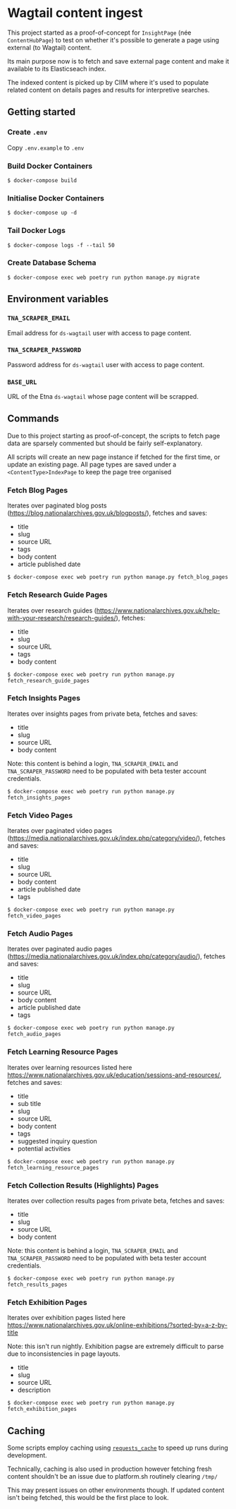# Wagtail content ingest 

This project started as a proof-of-concept for `InsightPage` (née
`ContentHubPage`) to test on whether it's possible to generate a page using
external (to Wagtail) content.

Its main purpose now is to fetch and save external page content and make it
available to its Elasticseach index.

The indexed content is picked up by CIIM where it's used to populate related
content on details pages and results for interpretive searches.

## Getting started

### Create `.env`

Copy `.env.example` to `.env`

### Build Docker Containers

```
$ docker-compose build
```

### Initialise Docker Containers

```
$ docker-compose up -d
```

### Tail Docker Logs

```
$ docker-compose logs -f --tail 50
```

### Create Database Schema

```
$ docker-compose exec web poetry run python manage.py migrate
```

## Environment variables

### `TNA_SCRAPER_EMAIL`

Email address for `ds-wagtail` user with access to page content. 

### `TNA_SCRAPER_PASSWORD`

Password address for `ds-wagtail` user with access to page content.

### `BASE_URL`

URL of the Etna `ds-wagtail` whose page content will be scrapped.

## Commands

Due to this project starting as proof-of-concept, the scripts to fetch page data
are sparsely commented but should be fairly self-explanatory.

All scripts will create an new page instance if fetched for the first time, or
update an existing page. All page types are saved under a
`<ContentType>IndexPage` to keep the page tree organised

###  Fetch Blog Pages

Iterates over paginated blog posts
(<https://blog.nationalarchives.gov.uk/blogposts/>), fetches and saves: 

 - title
 - slug
 - source URL
 - tags 
 - body content
 - article published date

```
$ docker-compose exec web poetry run python manage.py fetch_blog_pages
```

###  Fetch Research Guide Pages

Iterates over research guides (<https://www.nationalarchives.gov.uk/help-with-your-research/research-guides/>), fetches: 

 - title
 - slug
 - source URL
 - tags 
 - body content

```
$ docker-compose exec web poetry run python manage.py fetch_research_guide_pages
```

###  Fetch Insights Pages

Iterates over insights pages from private beta, fetches and saves:

 - title
 - slug
 - source URL
 - body content

Note: this content is  behind a login, `TNA_SCRAPER_EMAIL` and `TNA_SCRAPER_PASSWORD`
need to be populated with beta tester account credentials.

```
$ docker-compose exec web poetry run python manage.py fetch_insights_pages
```

###  Fetch Video Pages

Iterates over paginated video pages
(<https://media.nationalarchives.gov.uk/index.php/category/video/>), fetches and
saves:

 - title
 - slug
 - source URL
 - body content
 - article published date
 - tags 

```
$ docker-compose exec web poetry run python manage.py fetch_video_pages
```

###  Fetch Audio Pages

Iterates over paginated audio pages
(<https://media.nationalarchives.gov.uk/index.php/category/audio/>), fetches and
saves:

 - title
 - slug
 - source URL
 - body content
 - article published date
 - tags 

```
$ docker-compose exec web poetry run python manage.py fetch_audio_pages
```

###  Fetch Learning Resource Pages

Iterates over learning resources listed here https://www.nationalarchives.gov.uk/education/sessions-and-resources/, fetches and saves:

 - title
 - sub title
 - slug
 - source URL
 - body content
 - tags 
 - suggested inquiry question
 - potential activities

```
$ docker-compose exec web poetry run python manage.py fetch_learning_resource_pages
```

###  Fetch Collection Results (Highlights) Pages

Iterates over collection results pages from private beta, fetches and saves:

 - title
 - slug
 - source URL
 - body content

Note: this content is  behind a login, `TNA_SCRAPER_EMAIL` and `TNA_SCRAPER_PASSWORD`
need to be populated with beta tester account credentials.

```
$ docker-compose exec web poetry run python manage.py fetch_results_pages
```

###  Fetch Exhibition Pages

Iterates over exhibition pages listed here https://www.nationalarchives.gov.uk/online-exhibitions/?sorted-by=a-z-by-title

Note: this isn't run nightly. Exhibition pagse are extremely difficult to
parse due to inconsistencies in page layouts.

 - title
 - slug
 - source URL
 - description

```
$ docker-compose exec web poetry run python manage.py fetch_exhibition_pages
```

## Caching

Some scripts employ caching using
[`requests_cache`](https://requests-cache.readthedocs.io/en/stable/) to speed up
runs during development. 

Technically, caching is also used in production however fetching fresh content
shouldn't be an issue due to platform.sh routinely clearing `/tmp/`

This may present issues on other environments though. If updated content isn't
being fetched, this would be the first place to look.
